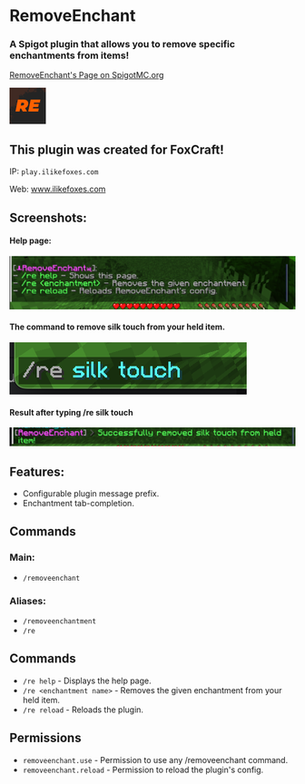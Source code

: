 # RemoveEnchant
### A Spigot plugin that allows you to remove specific enchantments from items!
[RemoveEnchant's Page on SpigotMC.org](https://www.spigotmc.org/resources/removeenchant.114428/)

![RemoveEnchant logo](./assets/resourceicon.png)

## This plugin was created for FoxCraft!
IP: `play.ilikefoxes.com`

Web: www.ilikefoxes.com

## Screenshots:
#### Help page:
![The help page](./assets/helppage.png)

#### The command to remove silk touch from your held item.
![The command](./assets/command.png)

#### Result after typing /re silk touch
![Command removal result](./assets/removal.png)

## Features:
- Configurable plugin message prefix.
- Enchantment tab-completion.

## Commands
### Main: 
- `/removeenchant`
### Aliases:
- `/removeenchantment`
- `/re`

## Commands
- `/re help` - Displays the help page.
- `/re <enchantment name>` - Removes the given enchantment from your held item.
- `/re reload` - Reloads the plugin.

## Permissions
- `removeenchant.use` - Permission to use any /removeenchant command.
- `removeenchant.reload` - Permission to reload the plugin's config.
